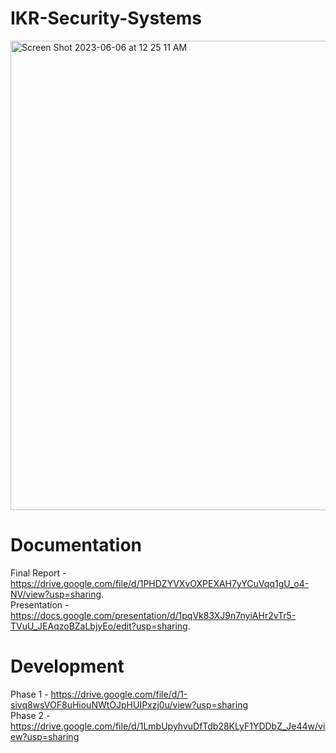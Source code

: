 # IKR-Security-Systems
<img width="751" alt="Screen Shot 2023-06-06 at 12 25 11 AM" src="https://github.com/kartikgulia/IKR-Security-Systems/assets/44033533/e7d14ade-2153-40de-a30d-3c5c530a65e2">

# Documentation
Final Report - https://drive.google.com/file/d/1PHDZYVXvOXPEXAH7yYCuVqq1gU_o4-NV/view?usp=sharing. <br>
Presentation - https://docs.google.com/presentation/d/1pqVk83XJ9n7nyiAHr2vTr5-TVuU_JEAqzoBZaLbjyEo/edit?usp=sharing. <br>

# Development
Phase 1 - https://drive.google.com/file/d/1-sivq8wsVOF8uHiouNWtOJpHUIPxzj0u/view?usp=sharing <br>
Phase 2 - https://drive.google.com/file/d/1LmbUpyhvuDfTdb28KLyF1YDDbZ_Je44w/view?usp=sharing <br>
